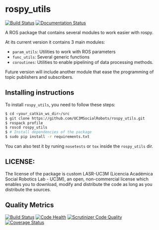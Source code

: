# rospy_utils
[![Build Status](https://travis-ci.org/UC3MSocialRobots/rospy_utils.svg?branch=master)](https://travis-ci.org/UC3MSocialRobots/rospy_utils)
[![Documentation Status](https://readthedocs.org/projects/rospy-utils/badge/?version=latest)](https://readthedocs.org/projects/rospy-utils/?badge=latest)


A ROS package that contains several modules to work easier with rospy.

At its current version it contains 3 main modules:

- `param_utils`: Utilities to work with ROS parameters
- `func_utils`: Several generic functions 
- `coroutines`: Utilities to enable pipelining of data processing methods.

Future version will include another module that ease the programming of topic publishers and subscribers.

## Installing instructions

To install `rospy_utils`, you need to follow these steps:

```bash
$ cd <your_catkin_ws_dir>/src
$ git clone https://github.com/UC3MSocialRobots/rospy_utils.git
$ rospack profile
$ roscd rospy_utils
$ # Install dependencies of the package
$ sudo pip install -r requirements.txt
```
You can also test it by runing `nosetests` or `tox` inside the `rospy_utils` dir.


## LICENSE:

The license of the package is custom LASR-UC3M (Licencia Académica Social Robotics Lab - UC3M), an open, non-commercial license which enables you to download, modify and distribute the code as long as you distribute the sources.  


## Quality Metrics

[![Build Status](https://travis-ci.org/UC3MSocialRobots/rospy_utils.svg?branch=master)](https://travis-ci.org/UC3MSocialRobots/rospy_utils)
[![Code Health](https://landscape.io/github/UC3MSocialRobots/rospy_utils/master/landscape.svg)](https://landscape.io/github/UC3MSocialRobots/rospy_utils/master)
[![Scrutinizer Code Quality](https://scrutinizer-ci.com/g/UC3MSocialRobots/rospy_utils/badges/quality-score.png?b=master)](https://scrutinizer-ci.com/g/UC3MSocialRobots/rospy_utils/?branch=master)
[![Coverage Status](https://coveralls.io/repos/UC3MSocialRobots/rospy_utils/badge.svg?branch=master)](https://coveralls.io/r/UC3MSocialRobots/rospy_utils?branch=master)
